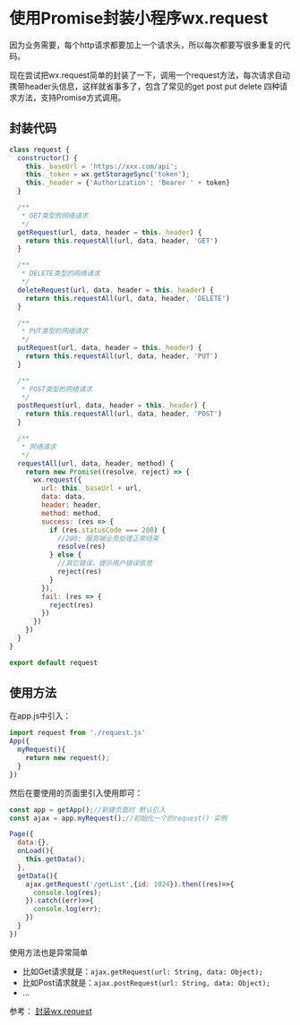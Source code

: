 # 使用Promise封装小程序wx.request
因为业务需要，每个http请求都要加上一个请求头，所以每次都要写很多重复的代码。

现在尝试把wx.request简单的封装了一下，调用一个request方法，每次请求自动携带header头信息，这样就省事多了，包含了常见的get post put delete 四种请求方法，支持Promise方式调用。

## 封装代码
```js
class request {
  constructor() {
    this._baseUrl = 'https://xxx.com/api';
    this._token = wx.getStorageSync('token');
    this._header = {'Authorization': 'Bearer ' + token}
  }

  /**
   * GET类型的网络请求
   */
  getRequest(url, data, header = this._header) {
    return this.requestAll(url, data, header, 'GET')
  }

  /**
   * DELETE类型的网络请求
   */
  deleteRequest(url, data, header = this._header) {
    return this.requestAll(url, data, header, 'DELETE')
  }

  /**
   * PUT类型的网络请求
   */
  putRequest(url, data, header = this._header) {
    return this.requestAll(url, data, header, 'PUT')
  }

  /**
   * POST类型的网络请求
   */
  postRequest(url, data, header = this._header) {
    return this.requestAll(url, data, header, 'POST')
  }

  /**
   * 网络请求
   */
  requestAll(url, data, header, method) {
    return new Promise((resolve, reject) => {
      wx.request({
        url: this._baseUrl + url,
        data: data,
        header: header,
        method: method,
        success: (res => {
          if (res.statusCode === 200) {
            //200: 服务端业务处理正常结束
            resolve(res)
          } else {
            //其它错误，提示用户错误信息
            reject(res)
          }
        }),
        fail: (res => {
          reject(res)
        })
      })
    })
  }
}

export default request
```


## 使用方法
在app.js中引入：
```js
import request from './request.js'
App({
  myRequest(){
    return new request();
  }
})
```
然后在要使用的页面里引入使用即可：
```js
const app = getApp();//新建页面时 默认引入
const ajax = app.myRequest();//初始化一个的request() 实例

Page({
  data:{},
  onLoad(){
    this.getData();  
  },
  getData(){
    ajax.getRequest('/getList',{id: 1024}).then((res)=>{
      console.log(res);
    }).catch((err)=>{
      console.log(err);
    })
  }
})
```
使用方法也是异常简单
- 比如Get请求就是：`ajax.getRequest(url: String, data: Object);`
- 比如Post请求就是：`ajax.postRequest(url: String, data: Object);`
- ...




参考：
[封装wx.request](https://juejin.im/post/5b050e5651882542816aabfa)
